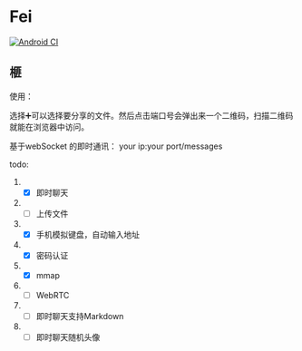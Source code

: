 # Fei

[![Android CI](https://github.com/storytellerF/Fei/actions/workflows/android.yml/badge.svg)](https://github.com/storytellerF/Fei/actions/workflows/android.yml)

## 榧

使用：

选择➕可以选择要分享的文件。然后点击端口号会弹出来一个二维码，扫描二维码就能在浏览器中访问。

基于webSocket 的即时通讯： your ip:your port/messages 

todo:

1. - [x] 即时聊天
2. - [ ] 上传文件
3. - [x] 手机模拟键盘，自动输入地址
4. - [x] 密码认证
5. - [x] mmap
6. - [ ] WebRTC
7. - [ ] 即时聊天支持Markdown
8. - [ ] 即时聊天随机头像
